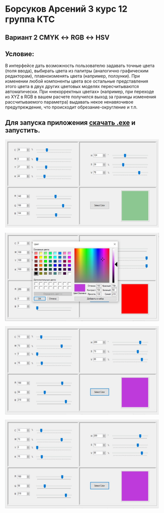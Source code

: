 # Борсуков Арсений 3 курс 12 группа КТС

## Вариант 2 CMYK ↔ RGB ↔ HSV

## Условие:

В интерфейсе дать возможность пользователю задавать точные цвета (поля ввода), выбирать цвета из палитры (аналогично графическим редакторам),
плавноизменять цвета (например, ползунки). При изменении любой компоненты цвета все остальные представления этого цвета в двух других цветовых моделях
пересчитываются автоматически. При «некорректных цветах» (например, при переходе из XYZ в RGB в вашем расчете получился выход за границы
изменения рассчитываемого параметра) выдавать некое ненавязчивое предупреждение, что происходит обрезание-округление и т.п.

## Для запуска приложения [скачать .exe](https://github.com/arzingy/kg_lab_1/blob/master/KG_LAB1/bin/Release/KG_LAB1.exe?raw=true) и запустить.

![](https://github.com/arzingy/kg_lab_1/blob/master/KG_LAB1/Resourses/Images/1.jpg)

![](https://github.com/arzingy/kg_lab_1/blob/master/KG_LAB1/Resourses/Images/2.jpg)

![](https://github.com/arzingy/kg_lab_1/blob/master/KG_LAB1/Resourses/Images/3.jpg)

![](https://github.com/arzingy/kg_lab_1/blob/master/KG_LAB1/Resourses/Images/4.jpg)